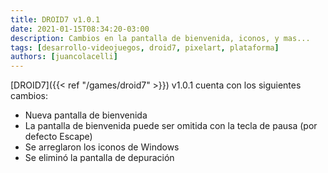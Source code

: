 ```yaml
---
title: DROID7 v1.0.1
date: 2021-01-15T08:34:20-03:00
description: Cambios en la pantalla de bienvenida, iconos, y mas...
tags: [desarrollo-videojuegos, droid7, pixelart, plataforma]
authors: [juancolacelli]
---
```


[DROID7]({{< ref "/games/droid7" >}}) v1.0.1 cuenta con los siguientes cambios:

* Nueva pantalla de bienvenida
* La pantalla de bienvenida puede ser omitida con la tecla de pausa (por defecto Escape)
* Se arreglaron los iconos de Windows
* Se eliminó la pantalla de depuración
